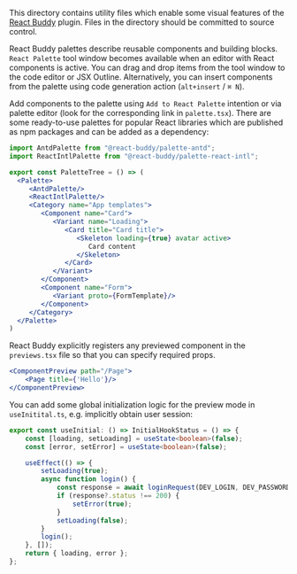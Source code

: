 This directory contains utility files which enable some visual features of the
[React Buddy](https://plugins.jetbrains.com/plugin/17467-react-buddy/) plugin.
Files in the directory should be committed to source control.

React Buddy palettes describe reusable components and building
blocks. `React Palette` tool window becomes available when an editor with React
components is active. You can drag and drop items from the tool window to the
code editor or JSX Outline. Alternatively, you can insert components from the
palette using code generation action (`alt+insert` / `⌘ N`).

Add components to the palette using `Add to React Palette` intention or via
palette editor (look for the corresponding link in `palette.tsx`). There are
some ready-to-use palettes for popular React libraries which are published as
npm packages and can be added as a dependency:

```jsx
import AntdPalette from "@react-buddy/palette-antd";
import ReactIntlPalette from "@react-buddy/palette-react-intl";

export const PaletteTree = () => (
  <Palette>
	 <AntdPalette/>
	 <ReactIntlPalette/>
	 <Category name="App templates">
		<Component name="Card">
		   <Variant name="Loading">
			  <Card title="Card title">
				 <Skeleton loading={true} avatar active>
					Card content
				 </Skeleton>
			  </Card>
		   </Variant>
		</Component>
		<Component name="Form">
		   <Variant proto={FormTemplate}/>
		</Component>
	 </Category>
  </Palette>
)
```

React Buddy explicitly registers any previewed component in the `previews.tsx`
file so that you can specify required props.

```jsx
<ComponentPreview path="/Page">
    <Page title={'Hello'}/>
</ComponentPreview>
```

You can add some global initialization logic for the preview mode
in `useInitital.ts`,
e.g. implicitly obtain user session:

```typescript
export const useInitial: () => InitialHookStatus = () => {
    const [loading, setLoading] = useState<boolean>(false);
    const [error, setError] = useState<boolean>(false);

    useEffect(() => {
        setLoading(true);
        async function login() {
            const response = await loginRequest(DEV_LOGIN, DEV_PASSWORD);
            if (response?.status !== 200) {
                setError(true);
            }
            setLoading(false);
        }
        login();
    }, []);
    return { loading, error };
};
```